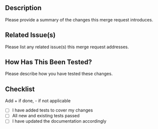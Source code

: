 ## Description

Please provide a summary of the changes this merge request introduces.

## Related Issue(s)

Please list any related issue(s) this merge request addresses.

## How Has This Been Tested?

Please describe how you have tested these changes.

## Checklist
Add + if done, - if not applicable
- [ ] I have added tests to cover my changes
- [ ] All new and existing tests passed
- [ ] I have updated the documentation accordingly
